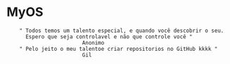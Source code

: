 # MyOS

	



		" Todos temos um talento especial, e quando você descobrir o seu.
	   	  Espero que seja controlavel e não que controle você "
							Anonimo
		" Pelo jeito o meu talentoe criar repositorios no GitHub kkkk "
							Gil
	
